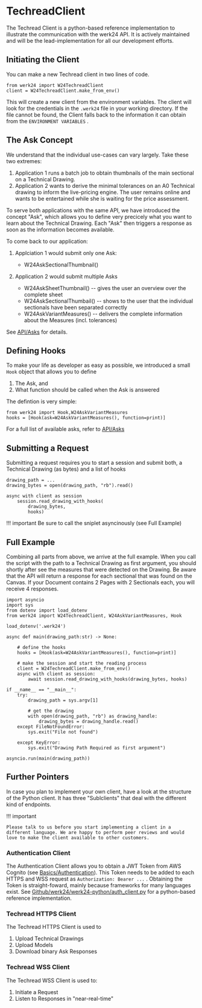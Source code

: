 # TechreadClient

The Techread Client is a python-based reference implementation to illustrate the communication with the werk24 API. It is actively maintained and will be the lead-implementation for all our development efforts.

## Initiating the Client

You can make a new Techread client in two lines of code.

    from werk24 import W24TechreadClient
    client = W24TechreadClient.make_from_env()

This will create a new client from the environment variables. The client will look for the credentials in the `.werk24` file in your working directory. If the file cannot be found, the Client falls back to the information it can obtain from the `ENVIRONMENT VARIABLES` .

## The Ask Concept

We understand that the individual use-cases can vary largely. Take these two extremes:

1. Application 1 runs a batch job to obtain thumbnails of the main sectional on a Technical Drawing.
2. Application 2 wants to derive the minimal tolerances on an A0 Technical drawing to inform the live-pricing engine. The user remains online and wants to be entertained while she is waiting for the price assessment.

To serve both applications with the same API, we have introduced the concept "Ask", which allows you to define very precicely what you want to learn about the Technical Drawing. Each "Ask" then triggers a response as soon as the information becomes available.

To come back to our application:

 1. Applciation 1 would submit only one Ask:

    -  W24AskSectionalThumbnail()

2. Application 2 would submit multiple Asks

    - W24AskSheetThumbnail() -- gives the user an overview over the complete sheet
    - W24AskSectionalThumbail() -- shows to the user that the individual sectionals have been separated correctly
    - W24AskVariantMeasures() -- delivers the complete information about the Measures (incl. tolerances)

See [API/Asks](../api/asks) for details.

## Defining Hooks

To make your life as developer as easy as possible, we introduced a small `Hook` object that allows you to define

1. The Ask, and
2. What function should be called when the Ask is answered

The defintion is very simple:

    from werk24 import Hook,W24AskVariantMeasures
    hooks = [Hook(ask=W24AskVariantMeasures(), function=print)]

For a full list of available asks, refer to [API/Asks](../api/asks)

## Submitting a Request

Submitting a request requires you to start a session and submit both, a Technical Drawing (as bytes) and a list of hooks

    drawing_path = ...
    drawing_bytes = open(drawing_path, "rb").read()

    async with client as session
        session.read_drawing_with_hooks(
            drawing_bytes,
            hooks)

!!! important Be sure to call the sniplet asyncinously (see Full Example)

## Full Example

Combining all parts from above, we arrive at the full example. When you call the script with the path to a Technical Drawing as first argument, you should shortly after see the measures that were detected on the
Drawing. Be aware that the API will return a response for each sectional that was found on the Canvas.
If your Document contains 2 Pages with 2 Sectionals each, you will receive 4 responses.

    import asyncio
    import sys
    from dotenv import load_dotenv
    from werk24 import W24TechreadClient, W24AskVariantMeasures, Hook

    load_dotenv('.werk24')

    async def main(drawing_path:str) -> None:

        # define the hooks
        hooks = [Hook(ask=W24AskVariantMeasures(), function=print)]

        # make the session and start the reading process
        client = W24TechreadClient.make_from_env()
        async with client as session:
            await session.read_drawing_with_hooks(drawing_bytes, hooks)

    if __name__ == "__main__":
        try:
            drawing_path = sys.argv[1]

            # get the drawing
            with open(drawing_path, "rb") as drawing_handle:
                drawing_bytes = drawing_handle.read()
        except FileNotFoundError:
            sys.exit("File not found")

        except KeyError:
            sys.exit("Drawing Path Required as first argument")

    asyncio.run(main(drawing_path))

## Further Pointers

In case you plan to implement your own client, have a look at the structure of the Python client.
It has three "Sublclients" that deal with the different kind of endpoints.

!!! important

    Please talk to us before you start implementing a client in a different language. We are happy to perform peer reviews and would love to make the client available to other customers.

### Authentication Client

The Authentication Client allows you to obtain a JWT Token from AWS Cognito (see [Basics/Authentication](./basics/authentication)). This Token needs to be added to each HTTPS and WSS request as `Authorization: Bearer ...` .
Obtaining the Token is straight-foward, mainly because frameworks for many languages exist. See [Github/werk24/werk24-python/auth_client.py](https://github.com/werk24/werk24/blob/master/werk24/auth_client.py) for a python-based reference implementation.

### Techread HTTPS Client

The Techread HTTPS Client is used to

1. Upload Technical Drawings
2. Upload Models
3. Download binary Ask Responses

### Techread WSS Client

The Techread WSS Client is used to:

1. Initiate a Request
2. Listen to Responses in "near-real-time"
